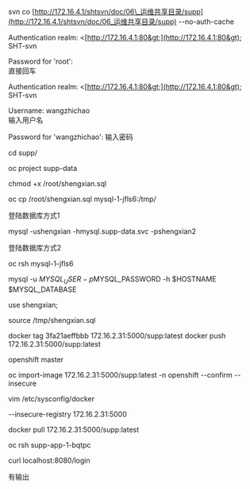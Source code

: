 svn co [http://172.16.4.1/shtsvn/doc/06\_运维共享目录/supp](http://172.16.4.1/shtsvn/doc/06_运维共享目录/supp)  --no-auth-cache

Authentication realm: &lt;[http://172.16.4.1:80&gt;](http://172.16.4.1:80&gt); SHT-svn

Password for 'root':  
  直接回车

Authentication realm: &lt;[http://172.16.4.1:80&gt;](http://172.16.4.1:80&gt); SHT-svn

Username: wangzhichao  
  输入用户名

Password for 'wangzhichao':   输入密码

cd supp/






oc project supp-data



chmod +x  /root/shengxian.sql

oc cp /root/shengxian.sql mysql-1-jfls6:/tmp/


登陆数据库方式1

mysql -ushengxian -hmysql.supp-data.svc -pshengxian2


登陆数据库方式2

oc rsh mysql-1-jfls6 

mysql -u $MYSQL_USER -p$MYSQL_PASSWORD -h $HOSTNAME $MYSQL_DATABASE

use shengxian;

source /tmp/shengxian.sql



docker tag 3fa21aeffbbb  172.16.2.31:5000/supp:latest
docker push 172.16.2.31:5000/supp:latest


openshift master 

oc import-image  172.16.2.31:5000/supp:latest  -n openshift --confirm --insecure

vim /etc/sysconfig/docker

--insecure-registry 172.16.2.31:5000



docker pull 172.16.2.31:5000/supp:latest








oc rsh supp-app-1-bqtpc

curl  localhost:8080/login

有输出





